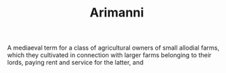 ---
title: Arimanni
letter: A
permalink: "/definitions/arimanni.html"
body: A mediaeval term for a class of agricultural owners of small allodial farms,
  which they cultivated in connection with larger farms belonging to their lords,
  paying rent and service for the latter, and
published_at: '2018-07-07'
layout: post
---